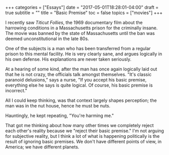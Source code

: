 +++
categories = ["Essays"]
date = "2017-05-01T18:28:01-04:00"
draft = true
subtitle = ""
title = "Basic Premise"
toc = false
topics = ["movies"]
+++

I recently saw *Titicut Follies*, the 1969 documentary film about the harrowing
conditions in a Massachusetts prison for the criminally insane. The movie was
banned by the state of Massachusetts until the ban was deemed unconstitutional
in the late 80s.

One of the subjects is a man who has been transferred from a regular prison to
this mental facility. He is very clearly sane, and argues logically in his own
defense. His explanations are never taken seriously.

At a hearing of some kind, after the man has once again logically laid out that
he is not crazy, the officials talk amongst themselves. "It's classic paranoid
delusions," says a nurse, "If you accept his basic premise, everything else he
says is quite logical. Of course, his basic premise is incorrect."

All I could keep thinking, was that context largely shapes perception; the man
was in the nut house, hence he must be nuts.

Hauntingly, he kept repeating, "You're harming me."

That got me thinking about how many other times we completely reject each
other's reality because we "reject their basic premise." I'm not arguing for
subjective reality, but I think a lot of what is happening politically is the
result of ignoring basic premises. We don't have different points of view, in
America; we have different planets.

